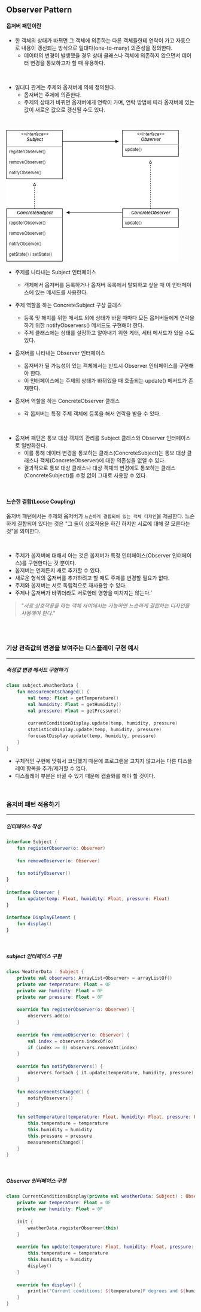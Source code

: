 ## Observer Pattern

#### 옵저버 패턴이란

- 한 객체의 상태가 바뀌면 그 객체에 의존하는 다른 객체들한테 연락이 가고 자동으로 내용이 갱신되는 방식으로 일대다(one-to-many) 의존성을 정의한다.
  - 데이터의 변경이 발생했을 경우 상대 클래스나 객체에 의존하지 않으면서 데이터 변경을 통보하고자 할 때 유용하다.

<br />

- 일대다 관계는 주제와 옵저버에 의해 정의된다. 
  - 옵저버는 주제에 의존한다. 
  - 주제의 상태가 바뀌면 옵저버에게 연락이 가며, 연락 방법에 따라 옵저버에 있는 값이 새로운 값으로 갱신될 수도 있다.

<br />

![Observer](README.assets/Observer.png)

- 주제를 나타내는 Subject 인터페이스
  - 객체에서 옵저버를 등록하거나 옵저버 목록에서 탈퇴하고 싶을 때 이 인터페이스에 있는 메서드를 사용한다.
- 주제 역할을 하는 ConcreteSubject 구상 클래스
  - 등록 및 해지를 위한 메서드 외에 상태가 바뀔 때마다 모든 옵저버들에게 연락을 하기 위한 notifyObservers() 메서드도 구현해야 한다.
  - 주제 클래스에는 상태를 설정하고 알아내기 위한 게터, 세터 메서드가 있을 수도 있다.

- 옵저버를 나타내는 Observer 인터페이스
  - 옵저버가 될 가능성이 있는 객체에서는 반드시 Observer 인터페이스를 구현해야 한다.
  - 이 인터페이스에는 주제의 상태가 바뀌었을 때 호출되는 update() 메서드가 존재한다.
- 옵저버 역할을 하는 ConcreteObserver 클래스
  - 각 옵저버는 특정 주제 객체에 등록을 해서 연락을 받을 수 있다.

<br />

- 옵저버 패턴은 통보 대상 객체의 관리를 Subject 클래스와 Observer 인터페이스로 일반화한다.
  - 이를 통해 데이터 변경을 통보하는 클래스(ConcreteSubject)는 통보 대상 클래스나 객체(ConcreteObserver)에 대한 의존성을 없앨 수 있다.
  - 결과적으로 통보 대상 클래스나 대상 객체의 변경에도 통보하는 클래스(ConcreteSubject)를 수정 없이 그대로 사용할 수 있다.

<br />

#### 느슨한 결합(Loose Coupling)

옵저버 패턴에서는 주제와 옵저버가 `느슨하게 결합되어 있는 객체 디자인`을 제공한다. 느슨하게 결합되어 있다는 것은 "그 둘이 상호작용을 하긴 하지만 서로에 대해 잘 모른다는 것"을 의미한다.

<br />

- 주제가 옵저버에 대해서 아는 것은 옵저버가 특정 인터페이스(Observer 인터페이스)를 구현한다는 것 뿐이다.
- 옵저버는 언제든지 새로 추가할 수 있다.
- 새로운 형식의 옵저버를 추가하려고 할 때도 주제를 변경할 필요가 없다.
- 주제와 옵저버는 서로 독립적으로 재사용할 수 있다.
- 주제나 옵저버가 바뀌더라도 서로한테 영향을 미치지는 않는다.`

> *"서로 상호작용을 하는 객체 사이에서는 가능하면 느슨하게 결합하는 디자인을 사용해야 한다."*

<br />

<br />

### 기상 관측값의 변경을 보여주는 디스플레이 구현 예시

---
##### 측정값 변경 메서드 구현하기

```kotlin
class subject.WeatherData {
    fun measurementsChanged() {
        val temp: Float = getTemperature()
        val humidity: Float = getHumidity()
        val pressure: Float = getPressure()
        
        currentConditionDisplay.update(temp, humidity, pressure)
        statisticsDisplay.update(temp, humidity, pressure)
        forecastDisplay.update(temp, humidity, pressure)
    }
}
```

- 구체적인 구현에 맞춰서 코딩했기 때문에 프로그램을 고치지 않고서는 다른 디스플레이 항목을 추가/제거할 수 없다.
- 디스플레이 부분은 바뀔 수 있기 때문에 캡슐화를 해야 할 것이다.

<br />

### 옵저버 패턴 적용하기

---

##### 인터페이스 작성

```kotlin
interface Subject {
    fun registerObserver(o: Observer)

    fun removeObserver(o: Observer)

    fun notifyObserver()
}

interface Observer {
    fun update(temp: Float, humidity: Float, pressure: Float)
}

interface DisplayElement {
    fun display()
}
```

<br />

##### subject 인터페이스 구현

```kotlin
class WeatherData : Subject {
    private val observers: ArrayList<Observer> = arrayListOf()
    private var temperature: Float = 0F
    private var humidity: Float = 0F
    private var pressure: Float = 0F

    override fun registerObserver(o: Observer) {
        observers.add(o)
    }

    override fun removeObserver(o: Observer) {
        val index = observers.indexOf(o)
        if (index >= 0) observers.removeAt(index)
    }

    override fun notifyObservers() {
        observers.forEach { it.update(temperature, humidity, pressure) }
    }

    fun measurementsChanged() {
        notifyObservers()
    }

    fun setTemperature(temperature: Float, humidity: Float, pressure: Float) {
        this.temperature = temperature
        this.humidity = humidity
        this.pressure = pressure
        measurementsChanged()
    }
}
```

<br />

##### Observer 인터페이스 구현

```kotlin
class CurrentConditionsDisplay(private val weatherData: Subject) : Observer, DisplayElement {
    private var temperature: Float = 0F
    private var humidity: Float = 0F

    init {
        weatherData.registerObserver(this)
    }

    override fun update(temperature: Float, humidity: Float, pressure: Float) {
        this.temperature = temperature
        this.humidity = humidity
        display()
    }

    override fun display() {
        println("Current conditions: ${temperature}F degrees and ${humidity}% humidity")
    }
}
```
